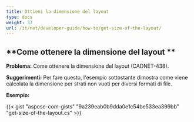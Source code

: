 ```yaml
---
title: Ottieni la dimensione del layout
type: docs
weight: 37
url: /it/net/developer-guide/how-to/get-size-of-the-layout/
---
```


## **Come ottenere la dimensione del layout **

**Problema:** Come ottenere la dimensione del layout (CADNET-438).

**Suggerimenti:** Per fare questo, l'esempio sottostante dimostra come viene calcolata la dimensione per strati non vuoti per diversi formati di file.

**Esempio:**

{{< gist "aspose-com-gists" "9a239eab0b9dda0e1c54be533ea399bb" "get-size-of-the-layout.cs" >}}

